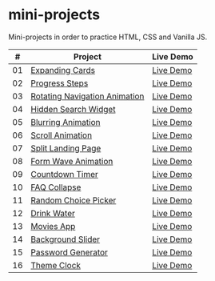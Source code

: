 # mini-projects

Mini-projects in order to practice HTML, CSS and Vanilla JS.

|  #  | Project                                                                                                   | Live Demo                                                                    |
| :-: | --------------------------------------------------------------------------------------------------------- | ---------------------------------------------------------------------------- |
| 01  | [Expanding Cards](https://github.com/mlaversin/mini-projects/tree/main/expanding-cards)                   | [Live Demo](https://mlaversin.github.io/mini-projects/expanding-cards/)      |
| 02  | [Progress Steps](https://github.com/mlaversin/mini-projects/tree/main/progress-steps)                     | [Live Demo](https://mlaversin.github.io/mini-projects/progress-steps/)       |
| 03  | [Rotating Navigation Animation](https://github.com/mlaversin/mini-projects/tree/main/rotating-navigation) | [Live Demo](https://mlaversin.github.io/mini-projects/rotating-navigation/)  |
| 04  | [Hidden Search Widget](https://github.com/mlaversin/mini-projects/tree/main/hidden-search)                | [Live Demo](https://mlaversin.github.io/mini-projects/hidden-search/)        |
| 05  | [Blurring Animation](https://github.com/mlaversin/mini-projects/tree/main/blurry-loading)                 | [Live Demo](https://mlaversin.github.io/mini-projects/blurry-loading/)       |
| 06  | [Scroll Animation](https://github.com/mlaversin/mini-projects/tree/main/scroll-animation)                 | [Live Demo](https://mlaversin.github.io/mini-projects/scroll-animation/)     |
| 07  | [Split Landing Page](https://github.com/mlaversin/mini-projects/tree/main/split-landing-page)             | [Live Demo](https://mlaversin.github.io/mini-projects/split-landing-page/)   |
| 08  | [Form Wave Animation](https://github.com/mlaversin/mini-projects/tree/main/form-wave-animation)           | [Live Demo](https://mlaversin.github.io/mini-projects/form-wave-animation/)  |
| 09  | [Countdown Timer](https://github.com/mlaversin/mini-projects/tree/main/countdown-timer)                   | [Live Demo](https://mlaversin.github.io/mini-projects/countdown-timer/)      |
| 10  | [FAQ Collapse](https://github.com/mlaversin/mini-projects/tree/main/faq-boxes)                            | [Live Demo](https://mlaversin.github.io/mini-projects/faq-boxes/)            |
| 11  | [Random Choice Picker](https://github.com/mlaversin/mini-projects/tree/main/random-choice-picker)         | [Live Demo](https://mlaversin.github.io/mini-projects/random-choice-picker/) |
| 12  | [Drink Water](https://github.com/mlaversin/mini-projects/tree/main/drink-water)                           | [Live Demo](https://mlaversin.github.io/mini-projects/drink-water/)          |
| 13  | [Movies App](https://github.com/mlaversin/mini-projects/tree/main/movie-app)                              | [Live Demo](https://mlaversin.github.io/mini-projects/movie-app/)            |
| 14  | [Background Slider](https://github.com/mlaversin/mini-projects/tree/main/background-slider)               | [Live Demo](https://mlaversin.github.io/mini-projects/background-slider/)    |
| 15  | [Password Generator](https://github.com/mlaversin/mini-projects/tree/main/password-generator)             | [Live Demo](https://mlaversin.github.io/mini-projects/password-generator/)   |
| 16  | [Theme Clock](https://github.com/mlaversin/mini-projects/tree/main/theme-clock)                           | [Live Demo](https://mlaversin.github.io/mini-projects/theme-clock/)          |
